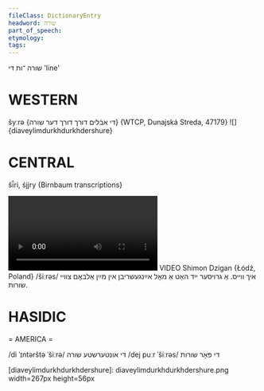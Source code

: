 ```yaml
---
fileClass: DictionaryEntry
headword: שורה
part_of_speech: 
etymology: 
tags: 
---
```

שורה
־ות
די
'line'

WESTERN
========

šyːrə {די אבֿלים דורך דורך דער שורה} {WTCP, Dunajská Streda, 47179}
![]{diaveylimdurkhdurkhdershure}

CENTRAL
========

ŝï̂ri, śjjry {Birnbaum transcriptions}

![](https://ia801508.us.archive.org/24/items/FilmLexicon/Dzigan-IkhVeys-AGroyserYidHotAMolAyngeshribnInMaynAlbomTsveyShures.mp4)
VIDEO Shimon Dzigan {Łódź, Poland}
/šiːrəs/
איך ווייס. אַ גרויסער ייִד האָט אַ מאָל אײַנגעשריבן אין מײַן אַלבאָם צוויי שורות.

HASIDIC
=======
= AMERICA = 

/di ˈɪntərštə ˈšiːrə/ די אונטערשטע שורה
/dej puːr ˈšiːrəs/ די פּאָר שורות

[diaveylimdurkhdurkhdershure]: diaveylimdurkhdurkhdershure.png width=267px height=56px